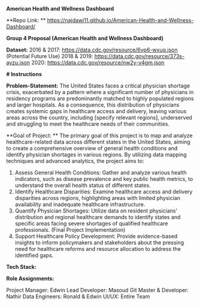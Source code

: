 **American Health and Wellness Dashboard**

**Repo Link: ** 
https://najdawi11.github.io/American-Health-and-Wellness-Dashboard/


**Group 4 Proposal (American Health and Wellness Dashboard)**

**Dataset:**
2016 & 2017: https://data.cdc.gov/resource/6vp6-wxuq.json (Potential Future Use)
2018 & 2019: https://data.cdc.gov/resource/373s-ayzu.json
2020: https://data.cdc.gov/resource/nw2y-v4gm.json

**# Instructions**


**Problem-Statement:**
The United States faces a critical physician shortage crisis, exacerbated by a pattern where a significant number of physicians in residency programs are predominantly matched to highly populated regions and larger hospitals. As a consequence, this distribution of physicians creates systemic gaps in healthcare access and delivery, leaving various areas across the country, including [specify relevant regions], underserved and struggling to meet the healthcare needs of their communities.

**Goal of Project: **
The primary goal of this project is to map and analyze healthcare-related data across different states in the United States, aiming to create a comprehensive overview of general health conditions and identify physician shortages in various regions. By utilizing data mapping techniques and advanced analytics, the project aims to:

 1. Assess General Health Conditions: Gather and analyze various health indicators, such as disease prevalence and key public health metrics, to understand the overall health status of different states.
 2. Identify Healthcare Disparities: Examine healthcare access and delivery disparities across regions, highlighting areas with limited physician availability and inadequate healthcare infrastructure.
 3. Quantify Physician Shortages: Utilize data on resident physicians' distribution and regional healthcare demands to identify states and specific areas facing severe shortages of qualified healthcare professionals. (Final Project Implementation)
 4. Support Healthcare Policy Development: Provide evidence-based insights to inform policymakers and stakeholders about the pressing need for healthcare reforms and resource allocation to address the identified gaps.

**Tech Stack:**



**Role Assignments:**

Project Manager: Edwin
Lead Developer: Masoud 
Git Master & Developer: Nathir
Data Engineers: Ronald & Edwin
UI/UX: Entire Team







